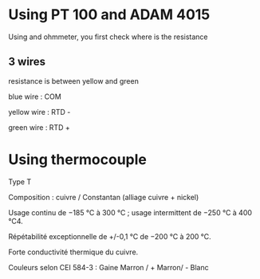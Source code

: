 
# Using PT 100 and ADAM 4015

Using and ohmmeter, you first check where is the resistance

## 3 wires

resistance is between yellow and green

blue wire : COM

yellow wire : RTD -

green wire : RTD +


# Using thermocouple

Type T

Composition : cuivre / Constantan (alliage cuivre + nickel)

Usage continu de −185 °C à 300 °C ; usage intermittent de −250 °C à 400 °C4.

Répétabilité exceptionnelle de +/-0,1 °C de −200 °C à 200 °C.

Forte conductivité thermique du cuivre.

Couleurs selon CEI 584-3 : Gaine Marron / + Marron/ - Blanc
